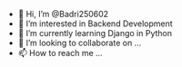 - 👋 Hi, I’m @Badri250602
- 👀 I’m interested in Backend Development
- 🌱 I’m currently learning Django in Python
- 💞️ I’m looking to collaborate on ...
- 📫 How to reach me ...

<!---
Badri250602/Badri250602 is a ✨ special ✨ repository because its `README.md` (this file) appears on your GitHub profile.
You can click the Preview link to take a look at your changes.
--->
